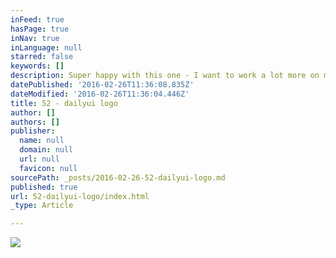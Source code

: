 ```yaml
---
inFeed: true
hasPage: true
inNav: true
inLanguage: null
starred: false
keywords: []
description: Super happy with this one - I want to work a lot more on my glyph/icon/illustration - this is a pretty good start
datePublished: '2016-02-26T11:36:08.835Z'
dateModified: '2016-02-26T11:36:04.446Z'
title: 52 - dailyui logo
author: []
authors: []
publisher:
  name: null
  domain: null
  url: null
  favicon: null
sourcePath: _posts/2016-02-26-52-dailyui-logo.md
published: true
url: 52-dailyui-logo/index.html
_type: Article

---
```

![](https://the-grid-user-content.s3-us-west-2.amazonaws.com/977e022e-899e-462b-be16-3ab207f50829.png)